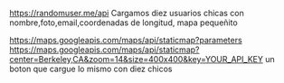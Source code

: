 https://randomuser.me/api
Cargamos diez usuarios chicas con nombre,foto,email,coordenadas de longitud,
mapa pequeñito

https://maps.googleapis.com/maps/api/staticmap?parameters
https://maps.googleapis.com/maps/api/staticmap?center=Berkeley,CA&zoom=14&size=400x400&key=YOUR_API_KEY
un boton que cargue lo mismo con diez chicos
